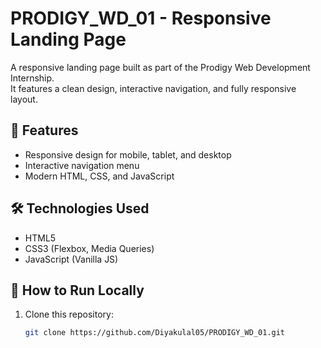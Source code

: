 # PRODIGY_WD_01 - Responsive Landing Page

A responsive landing page built as part of the Prodigy Web Development Internship.  
It features a clean design, interactive navigation, and fully responsive layout.

## 🚀 Features
- Responsive design for mobile, tablet, and desktop
- Interactive navigation menu
- Modern HTML, CSS, and JavaScript

## 🛠 Technologies Used
- HTML5
- CSS3 (Flexbox, Media Queries)
- JavaScript (Vanilla JS)


## 📂 How to Run Locally
1. Clone this repository:
   ```bash
   git clone https://github.com/Diyakulal05/PRODIGY_WD_01.git
